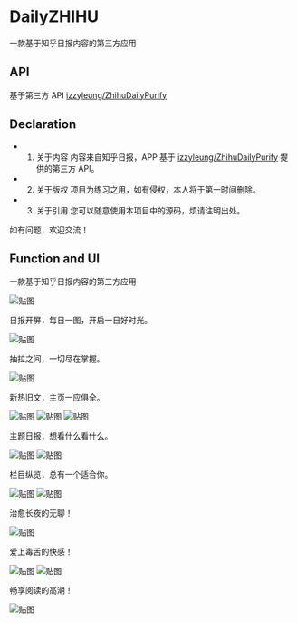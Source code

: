 # DailyZHIHU

一款基于知乎日报内容的第三方应用

## API
基于第三方 API [izzyleung/ZhihuDailyPurify][0]

## Declaration
- 1. 关于内容
内容来自知乎日报，APP 基于 [izzyleung/ZhihuDailyPurify][0] 提供的第三方 API。

- 2. 关于版权
项目为练习之用，如有侵权，本人将于第一时间删除。

- 3. 关于引用
您可以随意使用本项目中的源码，烦请注明出处。

如有问题，欢迎交流！

## Function and UI
一款基于知乎日报内容的第三方应用

![贴图][1]

日报开屏，每日一图，开启一日好时光。

![贴图][2]

抽拉之间，一切尽在掌握。

![贴图][3]

新热旧文，主页一应俱全。

![贴图][4]
![贴图][5]
![贴图][6]

主题日报，想看什么看什么。

![贴图][7]
![贴图][8]

栏目纵览，总有一个适合你。

![贴图][9]
![贴图][10]

治愈长夜的无聊！

![贴图][11]

爱上毒舌的快感！

![贴图][12]
![贴图][13]

畅享阅读的高潮！

![贴图][14]

[0]: https://github.com/izzyleung/ZhihuDailyPurify/wiki/%E7%9F%A5%E4%B9%8E%E6%97%A5%E6%8A%A5-API-%E5%88%86%E6%9E%90
[1]: https://github.com/neilleecn/DailyZHIHU/blob/master/screenshot/v0.2.x/01.png
[2]: https://github.com/neilleecn/DailyZHIHU/blob/master/screenshot/v0.2.x/01.png
[3]: https://github.com/neilleecn/DailyZHIHU/blob/master/screenshot/v0.2.x/02.png
[4]: https://github.com/neilleecn/DailyZHIHU/blob/master/screenshot/v0.2.x/03.png
[5]: https://github.com/neilleecn/DailyZHIHU/blob/master/screenshot/v0.2.x/04.png
[6]: https://github.com/neilleecn/DailyZHIHU/blob/master/screenshot/v0.2.x/05.png
[7]: https://github.com/neilleecn/DailyZHIHU/blob/master/screenshot/v0.2.x/06.png
[8]: https://github.com/neilleecn/DailyZHIHU/blob/master/screenshot/v0.2.x/07.png
[9]: https://github.com/neilleecn/DailyZHIHU/blob/master/screenshot/v0.2.x/08.png
[10]: https://github.com/neilleecn/DailyZHIHU/blob/master/screenshot/v0.2.x/09.png
[11]: https://github.com/neilleecn/DailyZHIHU/blob/master/screenshot/v0.2.x/10.png
[12]: https://github.com/neilleecn/DailyZHIHU/blob/master/screenshot/v0.2.x/10.png
[13]: https://github.com/neilleecn/DailyZHIHU/blob/master/screenshot/v0.2.x/10.png
[14]: https://github.com/neilleecn/DailyZHIHU/blob/master/screenshot/v0.2.x/10.png
